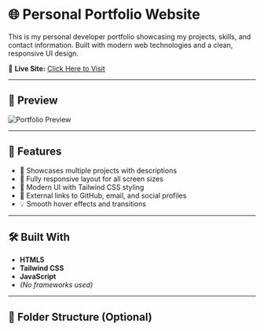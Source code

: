 # 🌐 Personal Portfolio Website

This is my personal developer portfolio showcasing my projects, skills, and contact information. Built with modern web technologies and a clean, responsive UI design.

🔗 **Live Site:** [Click Here to Visit](https://warisgulzar123.github.io/portfolio1/)

---

## 📸 Preview

![Portfolio Preview](screenshot.png) <!-- (Replace with actual screenshot if you add one) -->

---

## 🚀 Features

- 📁 Showcases multiple projects with descriptions
- 📱 Fully responsive layout for all screen sizes
- 🎨 Modern UI with Tailwind CSS styling
- 🔗 External links to GitHub, email, and social profiles
- 💡 Smooth hover effects and transitions

---

## 🛠️ Built With

- **HTML5**
- **Tailwind CSS**
- **JavaScript**
- *(No frameworks used)*

---

## 📂 Folder Structure (Optional)


